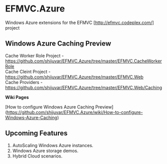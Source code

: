 EFMVC.Azure
===========

Windows Azure extensions for the EFMVC [http://efmvc.codeplex.com/] project 

Windows Azure Caching Preview 
-----------------------------

Cache Worker Role Project - https://github.com/shijuvar/EFMVC.Azure/tree/master/EFMVC.CacheWorkerRole <br>
Cache Cleint Project - https://github.com/shijuvar/EFMVC.Azure/tree/master/EFMVC.Web <br>
Cache Providers - https://github.com/shijuvar/EFMVC.Azure/tree/master/EFMVC.Web/Caching <br>

<b>Wiki Pages</b>

[How to configure Windows Azure Caching Preview] (https://github.com/shijuvar/EFMVC.Azure/wiki/How-to-configure-Windows-Azure-Caching)



Upcoming Features
-----------------
1. AutoScaling Windows Azure instances.
2. Windows Azure storage demos.
3. Hybrid Cloud scenarios.
